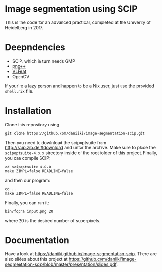 # Image segmentation using SCIP
This is the code for an advanced practical, completed at the Univerity of Heidelberg in 2017.

# Deepndencies
- [SCIP](http://scip.zib.de), which in turn needs [GMP](https://github.com/daniiki/image-segmentation-scip.git)
- [png++](http://www.nongnu.org/pngpp/)
- [VLFeat](http://www.vlfeat.org/)
- OpenCV

If your're a lazy person and happen to be a Nix user, just use the provided `shell.nix` file.

# Installation
Clone this repository using
```
git clone https://github.com/daniiki/image-segmentation-scip.git
```
Then you need to dowlnload the scipoptsuite from http://scip.zib.de/#download and untar the archive.
Make sure to place the `scipoptsuite-4.x.x` sirectory inside of the root folder of this project.
Finally, you can compile SCIP:
```
cd scipoptsuite-4.0.0
make ZIMPL=false READLINE=false
```
and then our program:
```
cd ..
make ZIMPL=false READLINE=false
```

Finally, you can run it:
```
bin/fopra input.png 20
```
where 20 is the desired number of superpixels.

# Documentation
Have a look at https://daniiki.github.io/image-segmentation-scip.
There are also slides about this project at https://github.com/daniiki/image-segmentation-scip/blob/master/presentation/slides.pdf.
